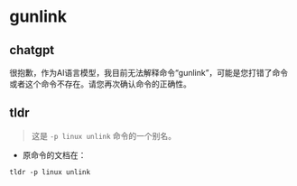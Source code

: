 # gunlink 
## chatgpt 
很抱歉，作为AI语言模型，我目前无法解释命令“gunlink”，可能是您打错了命令或者这个命令不存在。请您再次确认命令的正确性。 

## tldr 
 
> 这是 `-p linux unlink` 命令的一个别名。

- 原命令的文档在：

`tldr -p linux unlink`
